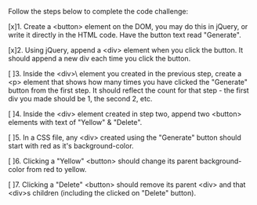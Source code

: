Follow the steps below to complete the code challenge:

[x]1. Create a \<button> element on the DOM, you may do this in jQuery, or write it directly in the HTML code. Have the button text read "Generate".

[x]2. Using jQuery, append a \<div> element when you click the button. It should append a new div each time you click the button.

[ ]3. Inside the \<div>\ element you created in the previous step, create a \<p> element that shows how many times you have clicked the "Generate" button from the first step. It should reflect the count for that step - the first div you made should be 1, the second 2, etc.

[ ]4. Inside the \<div> element created in step two, append two \<button> elements with text of "Yellow" & "Delete".

[ ]5. In a CSS file, any \<div> created using the "Generate" button should start with red as it's background-color.

[ ]6. Clicking a "Yellow" \<button> should change its parent background-color from red to yellow.

[ ]7. Clicking a "Delete" \<button> should remove its parent \<div> and that \<div>s children (including the clicked on "Delete" button).